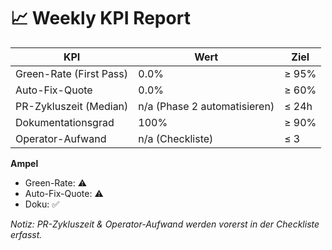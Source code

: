 # 📈 Weekly KPI Report

| KPI | Wert | Ziel |
|---|---|---|
| Green-Rate (First Pass) | 0.0% | ≥ 95% |
| Auto-Fix-Quote | 0.0% | ≥ 60% |
| PR-Zykluszeit (Median) | n/a (Phase 2 automatisieren) | ≤ 24h |
| Dokumentationsgrad | 100% | ≥ 90% |
| Operator-Aufwand | n/a (Checkliste) | ≤ 3 |

**Ampel**
- Green-Rate: ⚠️
- Auto-Fix-Quote: ⚠️
- Doku: ✅

_Notiz: PR-Zykluszeit & Operator-Aufwand werden vorerst in der Checkliste erfasst._

